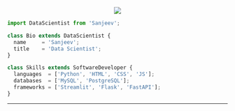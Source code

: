 <p align="center">
  <img src="https://www.google.com/imgres?imgurl=https%3A%2F%2Fnewskarnataka.com%2Fstorage%2Fphotos%2Fshares%2FApril%2Fdata_science.jpg&imgrefurl=https%3A%2F%2Fnewskarnataka.com%2Fevents%2Fcampus%2Fdata-science-and-data-analytics-the-next-big-thing-in-information-science%2F&tbnid=nbj1BTcnZQ87lM&vet=12ahUKEwjS--747ZzzAhXmDbcAHcFrBE0QMygNegUIARDCAQ..i&docid=8Mv0-P14_YoFwM&w=640&h=400&q=data%20scientist%20wallpaper%20hd&ved=2ahUKEwjS--747ZzzAhXmDbcAHcFrBE0QMygNegUIARDCAQ" />
</p>

```js
import DataScientist from 'Sanjeev';

class Bio extends DataScientist {
  name     = 'Sanjeev';
  title    = 'Data Scientist';
}

class Skills extends SoftwareDeveloper {
  languages  = ['Python', 'HTML', 'CSS', 'JS'];
  databases  = ['MySQL', 'PostgreSQL'];
  frameworks = ['Streamlit', 'Flask', 'FastAPI'];
}
```
----
